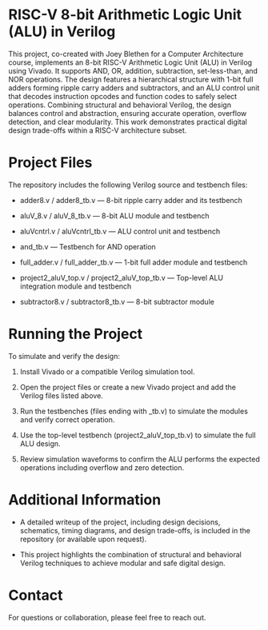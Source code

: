 # RISC-V 8-bit Arithmetic Logic Unit (ALU) in Verilog

This project, co-created with Joey Blethen for a Computer Architecture course, implements an 8-bit RISC-V Arithmetic Logic Unit (ALU) in Verilog using Vivado. It supports AND, OR, addition, subtraction, set-less-than, and NOR operations. The design features a hierarchical structure with 1-bit full adders forming ripple carry adders and subtractors, and an ALU control unit that decodes instruction opcodes and function codes to safely select operations. Combining structural and behavioral Verilog, the design balances control and abstraction, ensuring accurate operation, overflow detection, and clear modularity. This work demonstrates practical digital design trade-offs within a RISC-V architecture subset.

# Project Files

The repository includes the following Verilog source and testbench files:

- adder8.v / adder8_tb.v — 8-bit ripple carry adder and its testbench

- aluV_8.v / aluV_8_tb.v — 8-bit ALU module and testbench

- aluVcntrl.v / aluVcntrl_tb.v — ALU control unit and testbench

- and_tb.v — Testbench for AND operation

- full_adder.v / full_adder_tb.v — 1-bit full adder module and testbench

- project2_aluV_top.v / project2_aluV_top_tb.v — Top-level ALU integration module and testbench

- subtractor8.v / subtractor8_tb.v  — 8-bit subtractor module

# Running the Project
To simulate and verify the design:

1. Install Vivado or a compatible Verilog simulation tool.

2. Open the project files or create a new Vivado project and add the Verilog files listed above.

3. Run the testbenches (files ending with _tb.v) to simulate the modules and verify correct operation.

4. Use the top-level testbench (project2_aluV_top_tb.v) to simulate the full ALU design.

5. Review simulation waveforms to confirm the ALU performs the expected operations including overflow and zero detection.


# Additional Information
- A detailed writeup of the project, including design decisions, schematics, timing diagrams, and design trade-offs, is included in the repository (or available upon request).

- This project highlights the combination of structural and behavioral Verilog techniques to achieve modular and safe digital design.


# Contact
For questions or collaboration, please feel free to reach out.




